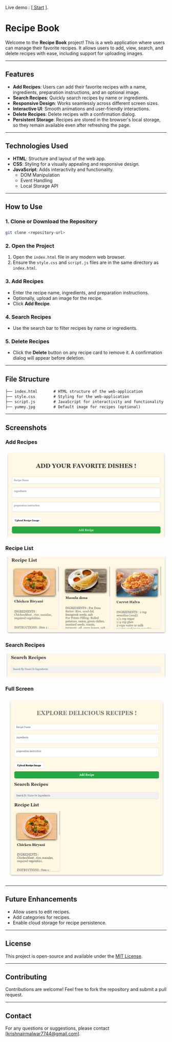 Live demo : [[ Start](https://kristoffer-7744.github.io/Recipe-Book/) ].
# Recipe Book

Welcome to the **Recipe Book** project! This is a web application where users can manage their favorite recipes. It allows users to add, view, search, and delete recipes with ease, including support for uploading images.

---

## Features
- **Add Recipes**: Users can add their favorite recipes with a name, ingredients, preparation instructions, and an optional image.
- **Search Recipes**: Quickly search recipes by name or ingredients.
- **Responsive Design**: Works seamlessly across different screen sizes.
- **Interactive UI**: Smooth animations and user-friendly interactions.
- **Delete Recipes**: Delete recipes with a confirmation dialog.
- **Persistent Storage**: Recipes are stored in the browser's local storage, so they remain available even after refreshing the page.

---

## Technologies Used
- **HTML**: Structure and layout of the web app.
- **CSS**: Styling for a visually appealing and responsive design.
- **JavaScript**: Adds interactivity and functionality.
  - DOM Manipulation
  - Event Handling
  - Local Storage API

---

## How to Use
### 1. Clone or Download the Repository
```bash
git clone <repository-url>
```

### 2. Open the Project
1. Open the `index.html` file in any modern web browser.
2. Ensure the `style.css` and `script.js` files are in the same directory as `index.html`.

### 3. Add Recipes
- Enter the recipe name, ingredients, and preparation instructions.
- Optionally, upload an image for the recipe.
- Click **Add Recipe**.

### 4. Search Recipes
- Use the search bar to filter recipes by name or ingredients.

### 5. Delete Recipes
- Click the **Delete** button on any recipe card to remove it. A confirmation dialog will appear before deletion.

---

## File Structure
```
├── index.html       # HTML structure of the web-application
├── style.css        # Styling for the web-application
├── script.js        # JavaScript for interactivity and functionality
├── yummy.jpg        # Default image for recipes (optional)
```

---

## Screenshots
### Add Recipes
![Add Recipes Screenshot](images/add-recipe.png)

### Recipe List
![Recipe List Screenshot](images/recipe-list.png)

### Search Recipes
![Search Recipes Screenshot](images/Search-recipe.png)

### Full Screen
![Full Screen Screenshot](images/fullscreen.png)

---

## Future Enhancements
- Allow users to edit recipes.
- Add categories for recipes.
- Enable cloud storage for recipe persistence.

---

## License
This project is open-source and available under the [MIT License](LICENSE).

---

## Contributing
Contributions are welcome! Feel free to fork the repository and submit a pull request.

---

## Contact
For any questions or suggestions, please contact [krishnairmalwar7744@gmail.com].
